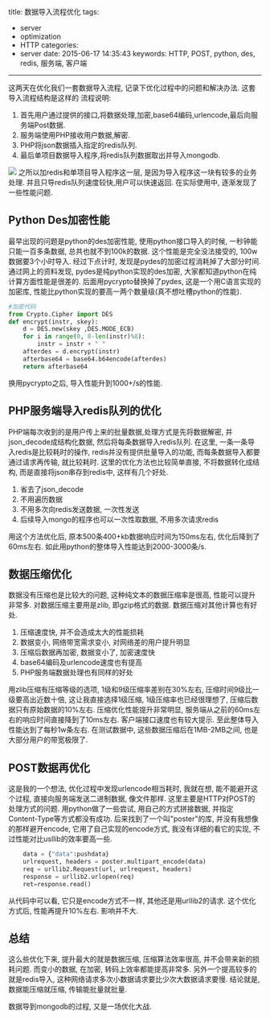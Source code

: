 title: 数据导入流程优化
tags:
  - server
  - optimization
  - HTTP
categories:
  - server
date: 2015-06-17 14:35:43
keywords: HTTP, POST, python, des, redis, 服务端, 客户端
---

这两天在优化我们一套数据导入流程, 记录下优化过程中的问题和解决办法.
这套导入流程结构是这样的
流程说明:
1. 首先用户通过提供的接口,将数据处理,加密,base64编码,urlencode,最后向服务端Post数据.
2. 服务端使用PHP接收用户数据,解密.
3. PHP将json数据插入指定的redis队列.
4. 最后单项目数据导入程序,将redis队列数据取出并导入mongodb.
<!--more-->

![](http://res.astraylinux.com/server/http_post_optimization.png)
之所以加redis和单项目导入程序这一层, 是因为导入程序这一块有较多的业务处理. 并且只导redis队列速度较快,用户可以快速返回.
在实际使用中, 逐渐发现了一些性能问题.

## Python Des加密性能
最早出现的问题是python的des加密性能, 使用python接口导入的时候, 一秒钟能只能一百多条数据, 总共也就不到100k的数据. 这个性能是完全没法接受的, 100w数据要3个小时导入. 
经过下点计时, 发现是pydes的加密过程消耗掉了大部分时间. 通过网上的资料发现, pydes是纯python实现的des加密, 大家都知道python在纯计算方面性能是很差的. 后面用pycrypto替换掉了pydes, 这是一个用C语言实现的加密库, 性能比python实现的要高一两个数量级(真不想吐槽python的性能).
```python
#加密代码
from Crypto.Cipher import DES
def encrypt(instr, skey):
    d = DES.new(skey ,DES.MODE_ECB)
    for i in range(0, 8-len(instr)%8):
        instr = instr + " " 
    afterdes = d.encrypt(instr)
    afterbase64 = base64.b64encode(afterdes)
    return afterbase64
```
换用pycrypto之后, 导入性能升到1000+/s的性能.

## PHP服务端导入redis队列的优化
PHP端每次收到的是用户传上来的批量数据,处理方式是先将数据解密, 并json_decode成结构化数据, 然后将每条数据导入redis队列. 在这里, 一条一条导入redis是比较耗时的操作, redis并没有提供批量导入的功能, 而每条数据导入都要通过请求再传输, 就比较耗时.
这里的优化方法也比较简单直接, 不将数据转化成结构, 而是直接将json串存到redis中, 这样有几个好处.

1. 省去了json_decode
2. 不用遍历数据
3. 不用多次向redis发送数据, 一次性发送
4. 后续导入mongo的程序也可以一次性取数据, 不用多次请求redis

用这个方法优化后, 原本500条400+kb数据响应时间为150ms左右, 优化后降到了60ms左右.
如此用python的整体导入性能达到2000-3000条/s.

## 数据压缩优化
数据没有压缩也是比较大的问题, 这种纯文本的数据压缩率是很高, 性能可以提升非常多. 对数据压缩主要用是zlib, 即gzip格式的数据. 数据压缩对其他计算也有好处.

1. 压缩速度快, 并不会造成太大的性能损耗
2. 数据变小, 网络带宽需求变小, 对网络差的用户提升明显
3. 压缩后数据再加密, 数据变小了, 加密速度快
4. base64编码及urlencode速度也有提高
5. PHP服务端数据处理也有同样的好处

用zlib压缩有压缩等级的选项, 1级和9级压缩率差别在30%左右, 压缩时间9级比一级要高出近数十倍, 这让我直接选择1级压缩, 1级压缩率也已经很理想了, 压缩后数据只有原始数据的10%左右.
压缩优化性能提升非常明显, 服务端从之前的60ms左右的响应时间直接降到了10ms左右. 客户端接口速度也有较大提示. 至此整体导入性能达到了每秒1w条左右. 在测试数据中, 这些数据压缩后在1MB-2MB之间, 也是大部分用户的带宽极限了.

## POST数据再优化
这是我的一个想法, 优化过程中发现urlencode相当耗时, 我就在想, 能不能避开这个过程, 直接向服务端发送二进制数据, 像文件那样. 这里主要是HTTP对POST的处理方式的问题. 用python做了一些尝试, 用自己的方式拼接数据, 并指定Content-Type等方式都没有成功. 后来找到了一个叫"poster"的库, 并没有我想像的那样避开encode, 它用了自己实现的encode方式, 我没有详细的看它的实现, 不过性能对比usllib的效率要高一些.
```python
    data = {"data":pushdata}
    urlrequest, headers = poster.multipart_encode(data)
    req = urllib2.Request(url, urlrequest, headers)
    response = urllib2.urlopen(req)
    ret=response.read()
```
从代码中可以看, 它只是encode方式不一样, 其他还是用urllib2的请求.
这个优化方式后, 性能再提升10%左右. 影响并不大.

## 总结
这么些优化下来, 提升最大的就是数据压缩, 压缩算法效率很高, 并不会带来新的损耗问题. 而变小的数据, 在加密, 转码上效率都能提高非常多. 另外一个提高较多的就是redis导入, 这种网络请求多次小数据请求要比少次大数据请求要慢.
结论就是, 数据能压缩就压缩, 传输能批量就批量.

数据导到mongodb的过程, 又是一场优化大战.
